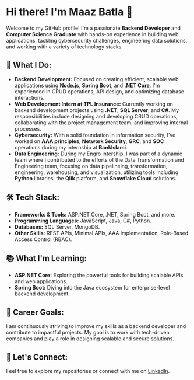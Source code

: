 # Hi there! I'm Maaz Batla 👋

Welcome to my GitHub profile! I'm a passionate **Backend Developer** and **Computer Science Graduate** with hands-on experience in building web applications, tackling cybersecurity challenges, engineering data solutions, and working with a variety of technology stacks.

## 🌟 What I Do:
- **Backend Development:** Focused on creating efficient, scalable web applications using **Node.js**, **Spring Boot**, and **.NET Core**. I'm experienced in CRUD operations, API design, and optimizing database interactions.
- **Web Development Intern at TPL Insurance:** Currently working on backend development projects using **.NET**, **SQL Server**, and **C#**. My responsibilities include designing and developing CRUD operations, collaborating with the project management team, and improving internal processes.
- **Cybersecurity:** With a solid foundation in information security, I’ve worked on **AAA principles**, **Network Security**, **GRC**, and **SOC** operations during my internship at **BankIslami**.
- **Data Engineering:** During my Engro intership, I was part of a dynamic team where I contributed to the efforts of the Data Transformation and Engineering team, focusing on data pipelineing, transformation, engineering, warehousing, and visualization, utilizing tools including **Python** libraries, the **Qlik** platform, and **Snowflake Cloud** solutions.

## 🛠 Tech Stack:
- **Frameworks & Tools:** ASP.NET Core, .NET, Spring Boot, and more.
- **Programming Languages:** JavaScript, Java, C#, Python.
- **Databases:** SQL Server, MongoDB.
- **Other Skills:** REST APIs, Minimal APIs, AAA implementation, Role-Based Access Control (RBAC).

## 📚 What I'm Learning:
- **ASP.NET Core:** Exploring the powerful tools for building scalable APIs and web applications.
- **Spring Boot:** Diving into the Java ecosystem for enterprise-level backend development.

## 🎯 Career Goals:
I am continuously striving to improve my skills as a backend developer and contribute to impactful projects. My goal is to work with tech-driven companies and play a role in designing scalable and secure solutions.

## 🌱 Let's Connect:
Feel free to explore my repositories or connect with me on [LinkedIn](https://www.linkedin.com/in/maaz-batla).
